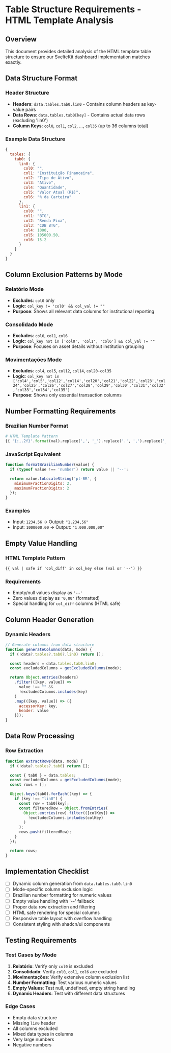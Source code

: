 # Table Structure Requirements - HTML Template Analysis

## Overview

This document provides detailed analysis of the HTML template table structure to ensure our SvelteKit dashboard implementation matches exactly.

## Data Structure Format

### Header Structure

- **Headers**: `data.tables.tab0.lin0` - Contains column headers as key-value pairs
- **Data Rows**: `data.tables.tab0[key]` - Contains actual data rows (excluding 'lin0')
- **Column Keys**: `col0`, `col1`, `col2`, ..., `col35` (up to 36 columns total)

### Example Data Structure

```javascript
{
  tables: {
    tab0: {
      lin0: {
        col0: "",
        col1: "Instituição Financeira",
        col2: "Tipo de Ativo",
        col3: "Ativo",
        col4: "Quantidade",
        col5: "Valor Atual (R$)",
        col6: "% da Carteira"
      },
      lin1: {
        col0: "",
        col1: "BTG",
        col2: "Renda Fixa",
        col3: "CDB BTG",
        col4: 1000,
        col5: 105000.50,
        col6: 15.2
      }
    }
  }
}
```

## Column Exclusion Patterns by Mode

### Relatório Mode

- **Excludes**: `col0` only
- **Logic**: `col_key != 'col0' && col_val != ""`
- **Purpose**: Shows all relevant data columns for institutional reporting

### Consolidado Mode

- **Excludes**: `col0`, `col1`, `col6`
- **Logic**: `col_key not in ['col0', 'col1', 'col6'] && col_val != ""`
- **Purpose**: Focuses on asset details without institution grouping

### Movimentações Mode

- **Excludes**: `col4`, `col5`, `col12`, `col14`, `col20-col35`
- **Logic**: `col_key not in ['col4','col5','col12','col14','col20','col21','col22','col23','col24','col25','col26','col27','col28','col29','col30','col31','col32','col33','col34','col35']`
- **Purpose**: Shows only essential transaction columns

## Number Formatting Requirements

### Brazilian Number Format

```python
# HTML Template Pattern
{{ '{:,.2f}'.format(val).replace(',', '_').replace('.', ',').replace('_', '.') }}
```

### JavaScript Equivalent

```javascript
function formatBrazilianNumber(value) {
  if (typeof value !== 'number') return value || '--';

  return value.toLocaleString('pt-BR', {
    minimumFractionDigits: 2,
    maximumFractionDigits: 2
  });
}
```

### Examples

- Input: `1234.56` → Output: `"1.234,56"`
- Input: `1000000.00` → Output: `"1.000.000,00"`

## Empty Value Handling

### HTML Template Pattern

```html
{{ val | safe if 'col_diff' in col_key else (val or '--') }}
```

### Requirements

- Empty/null values display as `'--'`
- Zero values display as `'0,00'` (formatted)
- Special handling for `col_diff` columns (HTML safe)

## Column Header Generation

### Dynamic Headers

```javascript
// Generate columns from data structure
function generateColumns(data, mode) {
  if (!data?.tables?.tab0?.lin0) return [];

  const headers = data.tables.tab0.lin0;
  const excludedColumns = getExcludedColumns(mode);

  return Object.entries(headers)
    .filter(([key, value]) =>
      value !== "" &&
      !excludedColumns.includes(key)
    )
    .map(([key, value]) => ({
      accessorKey: key,
      header: value
    }));
}
```

## Data Row Processing

### Row Extraction

```javascript
function extractRows(data, mode) {
  if (!data?.tables?.tab0) return [];

  const { tab0 } = data.tables;
  const excludedColumns = getExcludedColumns(mode);
  const rows = [];

  Object.keys(tab0).forEach((key) => {
    if (key !== "lin0") {
      const row = tab0[key];
      const filteredRow = Object.fromEntries(
        Object.entries(row).filter(([colKey]) =>
          !excludedColumns.includes(colKey)
        )
      );
      rows.push(filteredRow);
    }
  });

  return rows;
}
```

## Implementation Checklist

- [ ] Dynamic column generation from `data.tables.tab0.lin0`
- [ ] Mode-specific column exclusion logic
- [ ] Brazilian number formatting for numeric values
- [ ] Empty value handling with '--' fallback
- [ ] Proper data row extraction and filtering
- [ ] HTML safe rendering for special columns
- [ ] Responsive table layout with overflow handling
- [ ] Consistent styling with shadcn/ui components

## Testing Requirements

### Test Cases by Mode

1. **Relatório**: Verify only `col0` is excluded
2. **Consolidado**: Verify `col0`, `col1`, `col6` are excluded
3. **Movimentações**: Verify extensive column exclusion list
4. **Number Formatting**: Test various numeric values
5. **Empty Values**: Test null, undefined, empty string handling
6. **Dynamic Headers**: Test with different data structures

### Edge Cases

- Empty data structure
- Missing `lin0` header
- All columns excluded
- Mixed data types in columns
- Very large numbers
- Negative numbers
